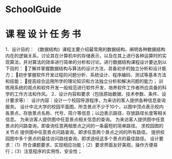 # SchoolGuide
# 课 程 设 计 任 务 书 #
1．设计目的：
《数据结构》课程主要介绍最常用的数据结构，阐明各种数据结构内在的逻辑关系，讨论其在计算机中的存储表示，以及在其上进行各种运算时的实现算法，并对算法的效率进行简单的分析和讨论。进行数据结构课程设计要达到以下目的：
了解并掌握数据结构与算法的设计方法，具备初步的独立分析和设计能力；
初步掌握软件开发过程的问题分析、系统设计、程序编码、测试等基本方法和技能；
提高综合运用所学的理论知识和方法独立分析和解决问题的能力；
训练用系统的观点和软件开发一般规范进行软件开发，培养软件工作者所应具备的科学的工作方法和作风。
2．设计内容和要求（包括原始数据、技术参数、条件、设计要求等）：
设计内容：设计一个校园导游程序，为来访的客人提供各种信息查询服务。
设计中北大学的校园平面图，所含景点不少于10个，以图中顶点表示校内各景点，存放景点名称、代号、简介等信息；以边表示路径，存放路径长度等相关信息。
为来访客人提供图中任意景点相关信息的查询。
为来访客人提供图中任意景点的问路查询，即查询任意两相景点之间的一条最短的简单路径。
求校园图的关节点
提供图中任意景点问路查询，即求任意两个景点之间的所有路径。
提供校园图中多个景点的最佳访问路线查询，即求途经这多个景点的最佳路径。
设计要求：（1）符合课题要求，实现相应功能；（2）要求界面友好美观，操作方便易行；（3）注意程序的实用性、安全性；
